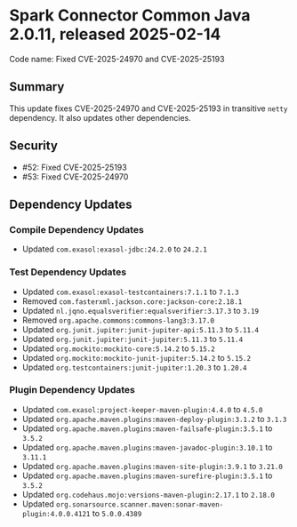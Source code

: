 # Spark Connector Common Java 2.0.11, released 2025-02-14

Code name: Fixed CVE-2025-24970 and CVE-2025-25193

## Summary

This update fixes CVE-2025-24970 and CVE-2025-25193 in transitive `netty` dependency.
It also updates other dependencies.

## Security

* #52: Fixed CVE-2025-25193
* #53: Fixed CVE-2025-24970

## Dependency Updates

### Compile Dependency Updates

* Updated `com.exasol:exasol-jdbc:24.2.0` to `24.2.1`

### Test Dependency Updates

* Updated `com.exasol:exasol-testcontainers:7.1.1` to `7.1.3`
* Removed `com.fasterxml.jackson.core:jackson-core:2.18.1`
* Updated `nl.jqno.equalsverifier:equalsverifier:3.17.3` to `3.19`
* Removed `org.apache.commons:commons-lang3:3.17.0`
* Updated `org.junit.jupiter:junit-jupiter-api:5.11.3` to `5.11.4`
* Updated `org.junit.jupiter:junit-jupiter:5.11.3` to `5.11.4`
* Updated `org.mockito:mockito-core:5.14.2` to `5.15.2`
* Updated `org.mockito:mockito-junit-jupiter:5.14.2` to `5.15.2`
* Updated `org.testcontainers:junit-jupiter:1.20.3` to `1.20.4`

### Plugin Dependency Updates

* Updated `com.exasol:project-keeper-maven-plugin:4.4.0` to `4.5.0`
* Updated `org.apache.maven.plugins:maven-deploy-plugin:3.1.2` to `3.1.3`
* Updated `org.apache.maven.plugins:maven-failsafe-plugin:3.5.1` to `3.5.2`
* Updated `org.apache.maven.plugins:maven-javadoc-plugin:3.10.1` to `3.11.1`
* Updated `org.apache.maven.plugins:maven-site-plugin:3.9.1` to `3.21.0`
* Updated `org.apache.maven.plugins:maven-surefire-plugin:3.5.1` to `3.5.2`
* Updated `org.codehaus.mojo:versions-maven-plugin:2.17.1` to `2.18.0`
* Updated `org.sonarsource.scanner.maven:sonar-maven-plugin:4.0.0.4121` to `5.0.0.4389`
